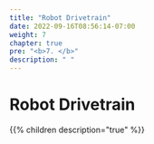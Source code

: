 ```yaml
---
title: "Robot Drivetrain"
date: 2022-09-16T08:56:14-07:00
weight: 7
chapter: true
pre: "<b>7. </b>"
description: " "
---
```


# Robot Drivetrain

{{% children description="true" %}}